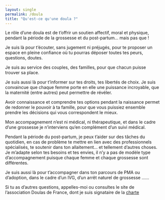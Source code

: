 ```yaml
---
layout: single
permalink: /doula
title: "Qu'est-ce qu'une doula ?"
---
```

Le rôle d’une doula est de t’offrir un soutien affectif, moral et physique, pendant la période de la grossesse et du post-partum… mais pas que ! 

Je suis là pour t’écouter, sans jugement ni préjugés, pour te proposer un espace en pleine confiance où tu pourras déposer toutes tes peurs, questions, doutes.

Je suis au service des couples, des familles, pour que chacun puisse trouver sa place. 

Je suis aussi là pour t’informer sur tes droits, tes libertés de choix. Je suis convaincue que chaque femme porte en elle une puissance incroyable, que la maternité (entre autres) peut permettre de révéler.

Avoir connaissance et comprendre tes options pendant la naissance permet de redonner le pouvoir à ta famille, pour que vous puissiez ensemble prendre les décisions qui vous correspondent le mieux. 

Mon accompagnement n’est ni médical, ni thérapeutique, et dans le cadre d’une grossesse je n’interviens qu’en complément d’un suivi médical. 

Pendant la période du post-partum, je peux t’aider sur des tâches du quotidien, en cas de problème te mettre en lien avec des professionnels spécialisés, te soutenir dans ton allaitement… et tellement d’autres choses. Je m’adapte selon tes besoins et tes envies, il n’y a pas de modèle type d’accompagnement puisque chaque femme et chaque grossesse sont différentes.

Je suis aussi là pour t’accompagner dans ton parcours de PMA ou d’adoption, dans le cadre d’un IVG, d’un arrêt naturel de grossesse ……

Si tu as d’autres questions, appelles-moi ou consultes le site de l’association Doulas de France, dont je suis signataire de la [charte](https://doulas.info/)  
